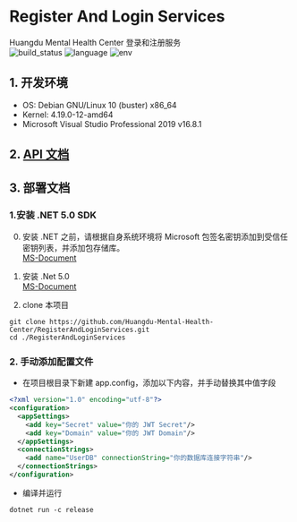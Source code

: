 # Register And Login Services
Huangdu Mental Health Center 登录和注册服务  
![build_status](https://github.com/Huangdu-Mental-Health-Center/RegisterAndLoginServices/workflows/.NET%20Core/badge.svg)
![language](https://img.shields.io/badge/language-C%23%209.0-blue.svg)
![env](https://img.shields.io/badge/-.NET%20Core%205.0-blueviolet)
## 1. 开发环境

- OS: Debian GNU/Linux 10 (buster) x86_64  
- Kernel: 4.19.0-12-amd64
- Microsoft Visual Studio Professional 2019 v16.8.1

## 2. [API 文档](https://docs.apipost.cn/view/b18a5c685bc214c8#3301654)


## 3. 部署文档
### **1.安装 .NET 5.0 SDK** 

0. 安装 .NET 之前，请根据自身系统环境将 Microsoft 包签名密钥添加到受信任密钥列表，并添加包存储库。  
[MS-Document](https://docs.microsoft.com/en-us/windows-server/administration/linux-package-repository-for-microsoft-software)

1. 安装 .Net 5.0  
  [MS-Document](https://docs.microsoft.com/en-us/dotnet/core/install/linux)

2. clone 本项目

```shell
git clone https://github.com/Huangdu-Mental-Health-Center/RegisterAndLoginServices.git
cd ./RegisterAndLoginServices
```

### **2. 手动添加配置文件**

- 在项目根目录下新建 app.config，添加以下内容，并手动替换其中值字段

```xml
<?xml version="1.0" encoding="utf-8"?>
<configuration>
  <appSettings>
    <add key="Secret" value="你的 JWT Secret"/>
    <add key="Domain" value="你的 JWT Domain"/>
  </appSettings>
  <connectionStrings>
    <add name="UserDB" connectionString="你的数据库连接字符串"/>
  </connectionStrings>
</configuration>
```

- 编译并运行

```shell
dotnet run -c release
```

